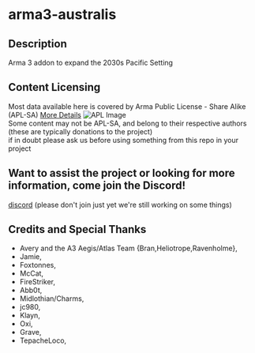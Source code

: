 # arma3-australis

## Description
Arma 3 addon to expand the 2030s Pacific Setting

## Content Licensing
Most data available here is covered by Arma Public License - Share Alike (APL-SA) [More Details](https://www.bohemia.net/community/licenses/arma-public-license-share-alike) ![APL Image](https://data.bistudio.com/images/license/APL-SA.png)  
Some content may not be APL-SA, and belong to their respective authors (these are typically donations to the project)  
if in doubt please ask us before using something from this repo in your project


## Want to assist the project or looking for more information, come join the Discord!
[discord](https://discord.gg/Bang9sA) (please don't join just yet we're still working on some things)

## Credits and Special Thanks
 - Avery and the A3 Aegis/Atlas Team {Bran,Heliotrope,Ravenholme},
 - Jamie,
 - Foxtonnes,
 - McCat,
 - FireStriker,
 - Abb0t,
 - Midlothian/Charms,
 - jc980,
 - Klayn,
 - Oxi,
 - Grave,
 - TepacheLoco,
